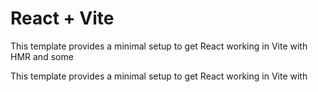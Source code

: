 # React + Vite

This template provides a minimal setup to get React working in Vite with HMR and some 

This template provides a minimal setup to get React working in Vite with